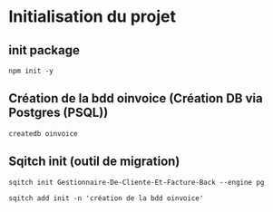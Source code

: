# Initialisation du projet

## init package

`npm init -y`

## Création de la bdd oinvoice (Création DB via Postgres (PSQL))

`createdb oinvoice`

## Sqitch init (outil de migration)

`sqitch init Gestionnaire-De-Cliente-Et-Facture-Back --engine pg`

`sqitch add init -n 'création de la bdd oinvoice'`